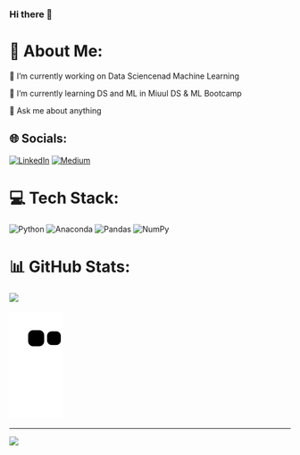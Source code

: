 ### Hi there 👋

# 💫 About Me:
🔭 I’m currently working on Data Sciencenad Machine Learning

🌱 I’m currently learning DS and ML in Miuul DS & ML Bootcamp

💬 Ask me about anything



## 🌐 Socials:
[![LinkedIn](https://img.shields.io/badge/LinkedIn-%230077B5.svg?logo=linkedin&logoColor=white)](https://linkedin.com/in/korkmazyasineray) [![Medium](https://img.shields.io/badge/Medium-12100E?logo=medium&logoColor=white)](https://medium.com/@korkmazyasineray)

# 💻 Tech Stack:
![Python](https://img.shields.io/badge/python-3670A0?style=for-the-badge&logo=python&logoColor=ffdd54) ![Anaconda](https://img.shields.io/badge/Anaconda-%2344A833.svg?style=for-the-badge&logo=anaconda&logoColor=white) ![Pandas](https://img.shields.io/badge/pandas-%23150458.svg?style=for-the-badge&logo=pandas&logoColor=white) ![NumPy](https://img.shields.io/badge/numpy-%23013243.svg?style=for-the-badge&logo=numpy&logoColor=white)
# 📊 GitHub Stats:
![](https://github-readme-stats.vercel.app/api?username=yaseraz&theme=vue-dark&hide_border=false&include_all_commits=true&count_private=true)<br/>



![Snake animation](https://github.com/armantunga/armantunga/blob/output/github-contribution-grid-snake.svg)

---
[![](https://visitcount.itsvg.in/api?id=armantunga&icon=0&color=6)](https://visitcount.itsvg.in)

